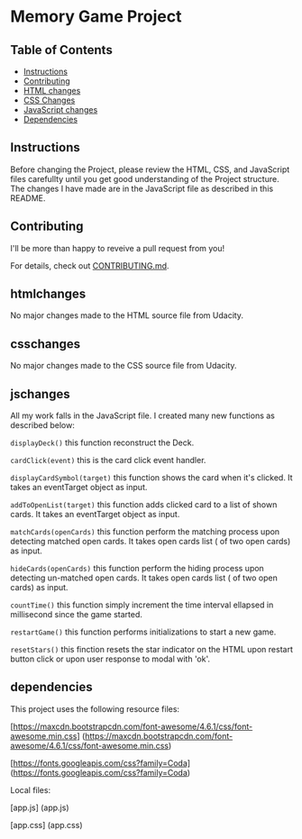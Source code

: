 # Memory Game Project

## Table of Contents

* [Instructions](#instructions)
* [Contributing](#contributing)
* [HTML changes](#htmlchanges)
* [CSS Changes](#csschanges)
* [JavaScript changes](#jschanges)
* [Dependencies](#dependencies)

## Instructions

Before changing the Project, please review the HTML, CSS, and JavaScript files carefullty until you get good understanding of the Project structure.
The changes I have made are in the JavaScript file as described in this README.

## Contributing

I'll be more than happy to reveive a pull request from you!

For details, check out [CONTRIBUTING.md](CONTRIBUTING.md).

## htmlchanges

No major changes made to the HTML source file from Udacity.

## csschanges

No major changes made to the CSS source file from Udacity.

## jschanges

All my work falls in the JavaScript file. I created many new functions as described below:

`displayDeck()` this function reconstruct the Deck.

`cardClick(event)` this is the card click event handler.

`displayCardSymbol(target)` this function shows the card when it's clicked. It takes an eventTarget object as input.

`addToOpenList(target)` this function adds clicked card to a list of shown cards. It takes an eventTarget object as input.

`matchCards(openCards)` this function perform the matching process upon detecting matched open cards. It takes open cards list ( of two open cards) as input.

`hideCards(openCards)` this function perform the hiding process upon detecting un-matched open cards. It takes open cards list ( of two open cards) as input.

`countTime()` this function simply increment the time interval ellapsed in millisecond since the game started.

`restartGame()` this function performs initializations to start a new game.

`resetStars()` this finction resets the star indicator on the HTML upon restart button click or upon user response to modal with 'ok'.

## dependencies

This project uses the following resource files:

[https://maxcdn.bootstrapcdn.com/font-awesome/4.6.1/css/font-awesome.min.css] (https://maxcdn.bootstrapcdn.com/font-awesome/4.6.1/css/font-awesome.min.css)

[https://fonts.googleapis.com/css?family=Coda] (https://fonts.googleapis.com/css?family=Coda)

Local files:

[app.js] (app.js)

[app.css] (app.css)
